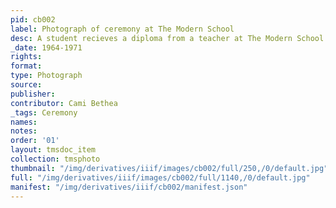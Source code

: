 ```yaml
---
pid: cb002
label: Photograph of ceremony at The Modern School
desc: A student recieves a diploma from a teacher at The Modern School.
_date: 1964-1971
rights:
format:
type: Photograph
source:
publisher:
contributor: Cami Bethea
_tags: Ceremony
names:
notes:
order: '01'
layout: tmsdoc_item
collection: tmsphoto
thumbnail: "/img/derivatives/iiif/images/cb002/full/250,/0/default.jpg"
full: "/img/derivatives/iiif/images/cb002/full/1140,/0/default.jpg"
manifest: "/img/derivatives/iiif/cb002/manifest.json"
---
```

